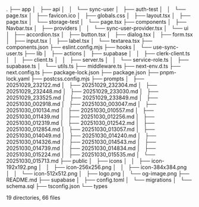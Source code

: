 .
├── app
│   ├── api
│   │   └── sync-user
│   ├── auth-test
│   │   └── page.tsx
│   ├── favicon.ico
│   ├── globals.css
│   ├── layout.tsx
│   ├── page.tsx
│   └── storage-test
│       └── page.tsx
├── components
│   ├── Navbar.tsx
│   ├── providers
│   │   └── sync-user-provider.tsx
│   └── ui
│       ├── accordion.tsx
│       ├── button.tsx
│       ├── dialog.tsx
│       ├── form.tsx
│       ├── input.tsx
│       ├── label.tsx
│       └── textarea.tsx
├── components.json
├── eslint.config.mjs
├── hooks
│   └── use-sync-user.ts
├── lib
│   ├── actions
│   ├── supabase
│   │   ├── clerk-client.ts
│   │   ├── client.ts
│   │   ├── server.ts
│   │   └── service-role.ts
│   ├── supabase.ts
│   └── utils.ts
├── middleware.ts
├── next-env.d.ts
├── next.config.ts
├── package-lock.json
├── package.json
├── pnpm-lock.yaml
├── postcss.config.mjs
├── prompts
│   ├── 20251029_232122.md
│   ├── 20251029_232304.md
│   ├── 20251029_232448.md
│   ├── 20251029_233030.md
│   ├── 20251029_233525.md
│   ├── 20251029_233849.md
│   ├── 20251030_002918.md
│   ├── 20251030_003047.md
│   ├── 20251030_010134.md
│   ├── 20251030_010557.md
│   ├── 20251030_011439.md
│   ├── 20251030_012256.md
│   ├── 20251030_012319.md
│   ├── 20251030_012542.md
│   ├── 20251030_012854.md
│   ├── 20251030_013057.md
│   ├── 20251030_014049.md
│   ├── 20251030_014240.md
│   ├── 20251030_014326.md
│   ├── 20251030_014543.md
│   ├── 20251030_014739.md
│   ├── 20251030_014834.md
│   ├── 20251030_015224.md
│   ├── 20251030_015535.md
│   └── 20251030_015713.md
├── public
│   ├── icons
│   │   ├── icon-192x192.png
│   │   ├── icon-256x256.png
│   │   ├── icon-384x384.png
│   │   └── icon-512x512.png
│   ├── logo.png
│   └── og-image.png
├── README.md
├── supabase
│   ├── config.toml
│   └── migrations
│       └── schema.sql
├── tsconfig.json
└── types

19 directories, 66 files

